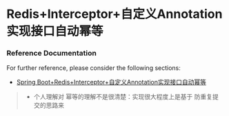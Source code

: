 # Redis+Interceptor+自定义Annotation实现接口自动幂等

### Reference Documentation
For further reference, please consider the following sections:

* [Spring Boot+Redis+Interceptor+自定义Annotation实现接口自动幂等](https://www.jianshu.com/p/c806003a8530)
> - 个人理解对 幂等的理解不是很清楚：实现很大程度上是基于 防重复提交的思路来